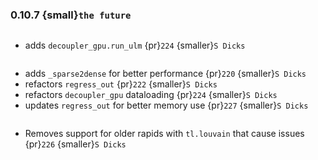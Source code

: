 ### 0.10.7 {small}`the future`

```{rubric} Features
```
* adds `decoupler_gpu.run_ulm` {pr}`224` {smaller}`S Dicks`

```{rubric} Performance
```
* adds `_sparse2dense` for better performance {pr}`220` {smaller}`S Dicks`
* refactors `regress_out` {pr}`222` {smaller}`S Dicks`
* refactors `decoupler_gpu` dataloading {pr}`224` {smaller}`S Dicks`
* updates `regress_out` for better memory use {pr}`227` {smaller}`S Dicks`


```{rubric} Bug fixes
```
* Removes support for older rapids with `tl.louvain` that cause issues {pr}`226` {smaller}`S Dicks`

```{rubric} Misc
```
